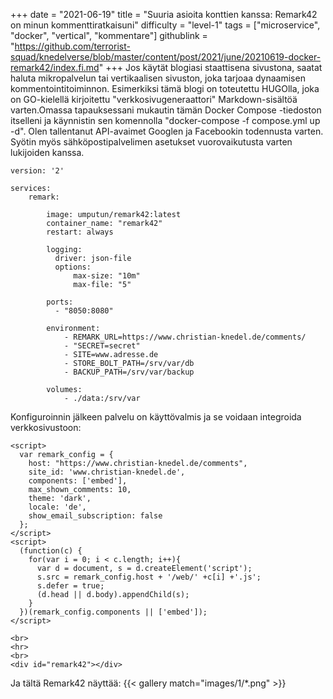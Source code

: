 +++
date = "2021-06-19"
title = "Suuria asioita konttien kanssa: Remark42 on minun kommenttiratkaisuni"
difficulty = "level-1"
tags = ["microservice", "docker", "vertical", "kommentare"]
githublink = "https://github.com/terrorist-squad/knedelverse/blob/master/content/post/2021/june/20210619-docker-remark42/index.fi.md"
+++
Jos käytät blogiasi staattisena sivustona, saatat haluta mikropalvelun tai vertikaalisen sivuston, joka tarjoaa dynaamisen kommentointitoiminnon. Esimerkiksi tämä blogi on toteutettu HUGOlla, joka on GO-kielellä kirjoitettu "verkkosivugeneraattori" Markdown-sisältöä varten.Omassa tapauksessani mukautin tämän Docker Compose -tiedoston itselleni ja käynnistin sen komennolla "docker-compose -f compose.yml up -d". Olen tallentanut API-avaimet Googlen ja Facebookin todennusta varten. Syötin myös sähköpostipalvelimen asetukset vuorovaikutusta varten lukijoiden kanssa.
```
version: '2'

services:
    remark:

        image: umputun/remark42:latest
        container_name: "remark42"
        restart: always

        logging:
          driver: json-file
          options:
              max-size: "10m"
              max-file: "5"

        ports:
          - "8050:8080"   

        environment:
            - REMARK_URL=https://www.christian-knedel.de/comments/ 
            - "SECRET=secret"          
            - SITE=www.adresse.de 
            - STORE_BOLT_PATH=/srv/var/db
            - BACKUP_PATH=/srv/var/backup

        volumes:
            - ./data:/srv/var

```
Konfiguroinnin jälkeen palvelu on käyttövalmis ja se voidaan integroida verkkosivustoon:
```
<script>
  var remark_config = {
    host: "https://www.christian-knedel.de/comments", 
    site_id: 'www.christian-knedel.de',
    components: ['embed'], 
    max_shown_comments: 10,
    theme: 'dark',
    locale: 'de',
    show_email_subscription: false
  };
</script>
<script>
  (function(c) {
    for(var i = 0; i < c.length; i++){
      var d = document, s = d.createElement('script');
      s.src = remark_config.host + '/web/' +c[i] +'.js';
      s.defer = true;
      (d.head || d.body).appendChild(s);
    }
  })(remark_config.components || ['embed']);
</script>

<br>
<hr>
<br>
<div id="remark42"></div>

```
Ja tältä Remark42 näyttää:
{{< gallery match="images/1/*.png" >}}
